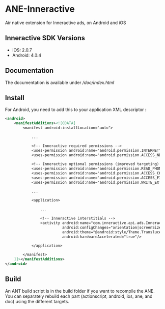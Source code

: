ANE-Inneractive
===============

Air native extension for Inneractive ads, on Android and iOS

Inneractive SDK Versions
---------

* iOS: 2.0.7
* Android: 4.0.4

Documentation
----------

The documentation is available under */doc/index.html*

Install
-------

For Android, you need to add this to your application XML descriptor :

```xml
<android>
    <manifestAdditions><![CDATA[
        <manifest android:installLocation="auto">
            
            ...

            <!-- Inneractive required permissions -->
			<uses-permission android:name="android.permission.INTERNET" />
			<uses-permission android:name="android.permission.ACCESS_NETWORK_STATE" />
			
			<!-- Inneractive optional permissions (improved targeting) -->
			<uses-permission android:name="android.permission.READ_PHONE_STATE" />
			<uses-permission android:name="android.permission.ACCESS_COARSE_LOCATION" />
			<uses-permission android:name="android.permission.ACCESS_FINE_LOCATION" />
			<uses-permission android:name="android.permission.WRITE_EXTERNAL_STORAGE" />
            
            ...

            <application>

                ...
                
                <!-- Inneractive interstitials -->
				<activity android:name="com.inneractive.api.ads.InneractiveFullScreenView"
						  android:configChanges="orientation|screenSize"
						  android:theme="@android:style/Theme.Translucent.NoTitleBar.Fullscreen"
						  android:hardwareAccelerated="true"/>
                
            </application>

        </manifest>
    ]]></manifestAdditions>
</android>
```

Build
-----

An ANT build script is in the build folder if you want to recompile the ANE. You can separately rebuild each part (actionscript, android, ios, ane, and doc) using the different targets.